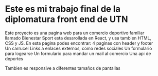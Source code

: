 # Este es mi trabajo final de la diplomatura front end de UTN

Este proyecto es una pagina web para un comercio deportivo familiar llamado Bienestar Sport
esta desarollada en React, y usa tambien HTML, CSS y JS.
En esta pagina podes encontrar:
4 paginas con header y footer
Un carrucel
Links a enlaces externos, como redes sociales
Un formulario para logearse
Un formulario para mandar un mail al comercio
Una api de deportes

Tambien es responsive a diferentes tamaños de pantallas
